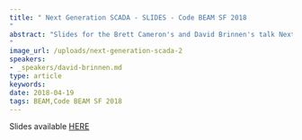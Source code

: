 ```yaml
---
title: " Next Generation SCADA - SLIDES - Code BEAM SF 2018
"
abstract: "Slides for the Brett Cameron's and David Brinnen's talk Next Generation SCADA: Monitoring and Controlling Devices in the Connected World - Code BEAM SF 2018
"
image_url: /uploads/next-generation-scada-2
speakers:
- _speakers/david-brinnen.md
type: article
keywords: 
date: 2018-04-19
tags: BEAM,Code BEAM SF 2018
---
```


Slides available&nbsp;<a href="http://s3.amazonaws.com/erlang-conferences-production/media/files/000/000/884/original/Brett_Cameron__David_Brinnen_-_Next_generation_SCADA.pdf?1524157794" target="_blank">HERE</a>
